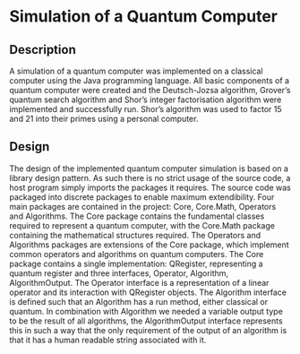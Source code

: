 # Simulation of a Quantum Computer

## Description
A simulation of a quantum computer was implemented on a classical computer using the Java programming language. All basic components of a quantum computer were created and the Deutsch-Jozsa algorithm, Grover’s quantum search algorithm and Shor’s integer factorisation algorithm were implemented and successfully run. Shor’s algorithm was used to factor 15 and 21 into their primes using a personal computer.

## Design 
The design of the implemented quantum computer simulation is based on a library design pattern. As such there is no strict usage of the source code, a host program simply imports the packages it requires. The source code was packaged into discrete packages to enable maximum extendibility. Four main packages are contained in the project: Core, Core.Math, Operators and Algorithms. The Core package contains the fundamental classes required to represent a quantum computer, with the Core.Math package containing the mathematical structures required. The Operators and Algorithms packages are extensions of the Core package, which implement common operators and algorithms on quantum computers.
The Core package contains a single implementation: QRegister, representing a quantum register and three interfaces, Operator, Algorithm, AlgorithmOutput. The Operator interface is a representation of a linear operator and its interaction with QRegister objects. The Algorithm interface is defined such that an Algorithm has a run method, either classical or quantum. In combination with Algorithm we needed a variable output type to be the result of all algorithms, the AlgorithmOutput interface represents this in such a way that the only requirement of the output of an algorithm is that it has a human readable string associated with it.
